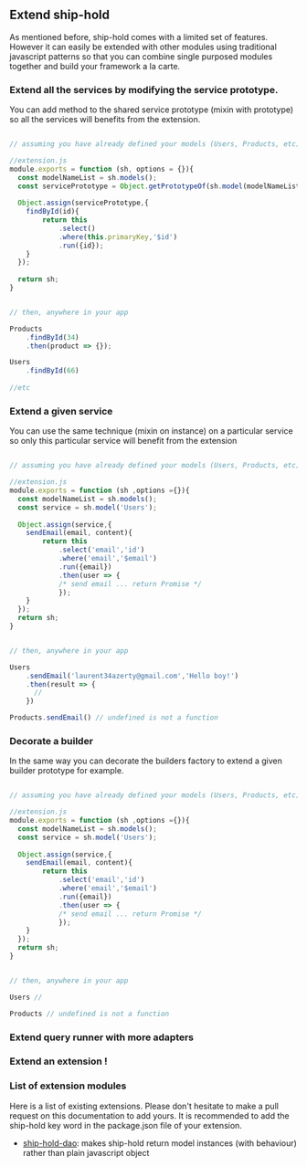 ## Extend ship-hold

As mentioned before, ship-hold comes with a limited set of features. However it can easily be extended with other modules using traditional javascript patterns so that you can combine single purposed modules together and build your framework a la carte.

### Extend all the services by modifying the service prototype.

You can add method to the shared service prototype (mixin with prototype) so all the services will benefits from the extension.

```Javascript

// assuming you have already defined your models (Users, Products, etc)

//extension.js
module.exports = function (sh, options = {}){
  const modelNameList = sh.models();
  const servicePrototype = Object.getPrototypeOf(sh.model(modelNameList[0]);
  
  Object.assign(servicePrototype,{
    findById(id){
        return this
            .select()
            .where(this.primaryKey,'$id')
            .run({id});
    }
  });
  
  return sh;  
}


// then, anywhere in your app

Products
    .findById(34)
    .then(product => {});

Users
    .findById(66)
    
//etc    

```

### Extend a given service

You can use the same technique (mixin on instance) on a particular service so only this particular service will benefit from the extension

```Javascript

// assuming you have already defined your models (Users, Products, etc)

//extension.js
module.exports = function (sh ,options ={}){
  const modelNameList = sh.models();
  const service = sh.model('Users');
  
  Object.assign(service,{
    sendEmail(email, content){
        return this
            .select('email','id')
            .where('email','$email')
            .run({email})
            .then(user => {
            /* send email ... return Promise */
            });
    }
  });
  return sh;  
}


// then, anywhere in your app

Users
    .sendEmail('laurent34azerty@gmail.com','Hello boy!')
    .then(result => {
      //
    })

Products.sendEmail() // undefined is not a function 

```

### Decorate a builder

In the same way you can decorate the builders factory to extend a given builder prototype for example.

```Javascript

// assuming you have already defined your models (Users, Products, etc)

//extension.js
module.exports = function (sh ,options ={}){
  const modelNameList = sh.models();
  const service = sh.model('Users');
  
  Object.assign(service,{
    sendEmail(email, content){
        return this
            .select('email','id')
            .where('email','$email')
            .run({email})
            .then(user => {
            /* send email ... return Promise */
            });
    }
  });
  return sh;  
}


// then, anywhere in your app

Users //

Products // undefined is not a function 

```


### Extend query runner with more adapters

### Extend an extension !

### List of extension modules

Here is a list of existing extensions. Please don't hesitate to make a pull request on this documentation to add yours. It is recommended to add the ship-hold key word in the package.json file of your extension.

* [ship-hold-dao](https://zorro-del-caribe/ship-hold-dao): makes ship-hold return model instances (with behaviour) rather than plain javascript object 